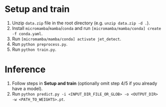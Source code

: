 # Setup and train
1. Unzip `data.zip` file in the root directory (e.g. `unzip data.zip -d .`).
2. Install `micromamba`/`mamba`/`conda` and run `[micromamba/mamba/conda] create -f conda.yaml`.
3. Run `[micromamba/mamba/conda] activate jet_detect`.
4. Run `python preprocess.py`.
5. Run `python train.py`.

# Inference
1. Follow steps in **Setup and train** (optionally omit step 4/5 if you already have a model).
2. Run `python predict.py -i <INPUT_DIR_FILE_OR_GLOB> -o <OUTPUT_DIR> -w <PATH_TO_WEIGHTS>.pt`.